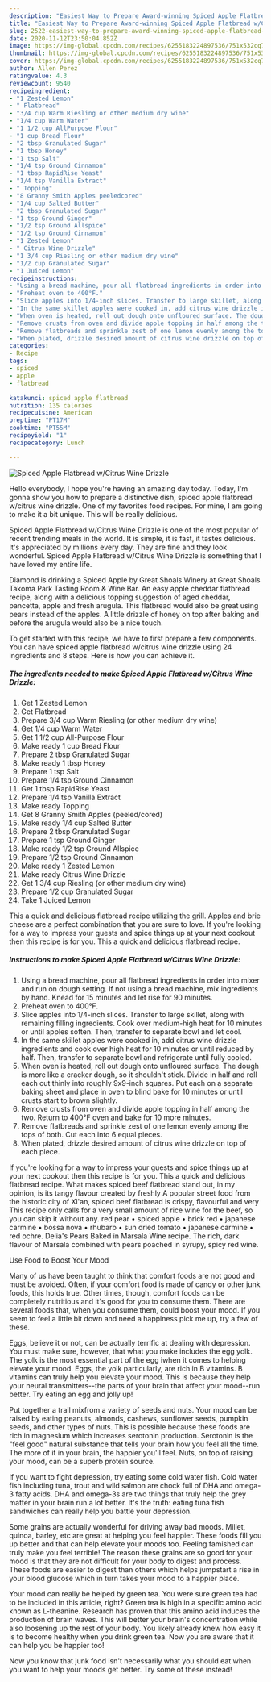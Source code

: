 ```yaml
---
description: "Easiest Way to Prepare Award-winning Spiced Apple Flatbread w/Citrus Wine Drizzle"
title: "Easiest Way to Prepare Award-winning Spiced Apple Flatbread w/Citrus Wine Drizzle"
slug: 2522-easiest-way-to-prepare-award-winning-spiced-apple-flatbread-w-citrus-wine-drizzle
date: 2020-11-12T23:50:04.852Z
image: https://img-global.cpcdn.com/recipes/6255183224897536/751x532cq70/spiced-apple-flatbread-wcitrus-wine-drizzle-recipe-main-photo.jpg
thumbnail: https://img-global.cpcdn.com/recipes/6255183224897536/751x532cq70/spiced-apple-flatbread-wcitrus-wine-drizzle-recipe-main-photo.jpg
cover: https://img-global.cpcdn.com/recipes/6255183224897536/751x532cq70/spiced-apple-flatbread-wcitrus-wine-drizzle-recipe-main-photo.jpg
author: Allen Perez
ratingvalue: 4.3
reviewcount: 9540
recipeingredient:
- "1 Zested Lemon"
- " Flatbread"
- "3/4 cup Warm Riesling or other medium dry wine"
- "1/4 cup Warm Water"
- "1 1/2 cup AllPurpose Flour"
- "1 cup Bread Flour"
- "2 tbsp Granulated Sugar"
- "1 tbsp Honey"
- "1 tsp Salt"
- "1/4 tsp Ground Cinnamon"
- "1 tbsp RapidRise Yeast"
- "1/4 tsp Vanilla Extract"
- " Topping"
- "8 Granny Smith Apples peeledcored"
- "1/4 cup Salted Butter"
- "2 tbsp Granulated Sugar"
- "1 tsp Ground Ginger"
- "1/2 tsp Ground Allspice"
- "1/2 tsp Ground Cinnamon"
- "1 Zested Lemon"
- " Citrus Wine Drizzle"
- "1 3/4 cup Riesling or other medium dry wine"
- "1/2 cup Granulated Sugar"
- "1 Juiced Lemon"
recipeinstructions:
- "Using a bread machine, pour all flatbread ingredients in order into mixer and run on dough setting. If not using a bread machine, mix ingredients by hand. Knead for 15 minutes and let rise for 90 minutes."
- "Preheat oven to 400°F."
- "Slice apples into 1/4-inch slices. Transfer to large skillet, along with remaining filling ingredients. Cook over medium-high heat for 10 minutes or until apples soften. Then, transfer to separate bowl and let cool."
- "In the same skillet apples were cooked in, add citrus wine drizzle ingredients and cook over high heat for 10 minutes or until reduced by half. Then, transfer to separate bowl and refrigerate until fully cooled."
- "When oven is heated, roll out dough onto unfloured surface. The dough is more like a cracker dough, so it shouldn&#39;t stick. Divide in half and roll each out thinly into roughly 9x9-inch squares. Put each on a separate baking sheet and place in oven to blind bake for 10 minutes or until crusts start to brown slightly."
- "Remove crusts from oven and divide apple topping in half among the two. Return to 400°F oven and bake for 10 more minutes."
- "Remove flatbreads and sprinkle zest of one lemon evenly among the tops of both. Cut each into 6 equal pieces."
- "When plated, drizzle desired amount of citrus wine drizzle on top of each piece."
categories:
- Recipe
tags:
- spiced
- apple
- flatbread

katakunci: spiced apple flatbread 
nutrition: 135 calories
recipecuisine: American
preptime: "PT17M"
cooktime: "PT55M"
recipeyield: "1"
recipecategory: Lunch

---
```



![Spiced Apple Flatbread w/Citrus Wine Drizzle](https://img-global.cpcdn.com/recipes/6255183224897536/751x532cq70/spiced-apple-flatbread-wcitrus-wine-drizzle-recipe-main-photo.jpg)

Hello everybody, I hope you're having an amazing day today. Today, I'm gonna show you how to prepare a distinctive dish, spiced apple flatbread w/citrus wine drizzle. One of my favorites food recipes. For mine, I am going to make it a bit unique. This will be really delicious.

Spiced Apple Flatbread w/Citrus Wine Drizzle is one of the most popular of recent trending meals in the world. It is simple, it is fast, it tastes delicious. It's appreciated by millions every day. They are fine and they look wonderful. Spiced Apple Flatbread w/Citrus Wine Drizzle is something that I have loved my entire life.

Diamond is drinking a Spiced Apple by Great Shoals Winery at Great Shoals Takoma Park Tasting Room &amp; Wine Bar. An easy apple cheddar flatbread recipe, along with a delicious topping suggestion of aged cheddar, pancetta, apple and fresh arugula. This flatbread would also be great using pears instead of the apples. A little drizzle of honey on top after baking and before the arugula would also be a nice touch.


To get started with this recipe, we have to first prepare a few components. You can have spiced apple flatbread w/citrus wine drizzle using 24 ingredients and 8 steps. Here is how you can achieve it.

<!--inarticleads1-->

##### The ingredients needed to make Spiced Apple Flatbread w/Citrus Wine Drizzle:

1. Get 1 Zested Lemon
1. Get  Flatbread
1. Prepare 3/4 cup Warm Riesling (or other medium dry wine)
1. Get 1/4 cup Warm Water
1. Get 1 1/2 cup All-Purpose Flour
1. Make ready 1 cup Bread Flour
1. Prepare 2 tbsp Granulated Sugar
1. Make ready 1 tbsp Honey
1. Prepare 1 tsp Salt
1. Prepare 1/4 tsp Ground Cinnamon
1. Get 1 tbsp RapidRise Yeast
1. Prepare 1/4 tsp Vanilla Extract
1. Make ready  Topping
1. Get 8 Granny Smith Apples (peeled/cored)
1. Make ready 1/4 cup Salted Butter
1. Prepare 2 tbsp Granulated Sugar
1. Prepare 1 tsp Ground Ginger
1. Make ready 1/2 tsp Ground Allspice
1. Prepare 1/2 tsp Ground Cinnamon
1. Make ready 1 Zested Lemon
1. Make ready  Citrus Wine Drizzle
1. Get 1 3/4 cup Riesling (or other medium dry wine)
1. Prepare 1/2 cup Granulated Sugar
1. Take 1 Juiced Lemon


This a quick and delicious flatbread recipe utilizing the grill. Apples and brie cheese are a perfect combination that you are sure to love. If you&#39;re looking for a way to impress your guests and spice things up at your next cookout then this recipe is for you. This a quick and delicious flatbread recipe. 

<!--inarticleads2-->

##### Instructions to make Spiced Apple Flatbread w/Citrus Wine Drizzle:

1. Using a bread machine, pour all flatbread ingredients in order into mixer and run on dough setting. If not using a bread machine, mix ingredients by hand. Knead for 15 minutes and let rise for 90 minutes.
1. Preheat oven to 400°F.
1. Slice apples into 1/4-inch slices. Transfer to large skillet, along with remaining filling ingredients. Cook over medium-high heat for 10 minutes or until apples soften. Then, transfer to separate bowl and let cool.
1. In the same skillet apples were cooked in, add citrus wine drizzle ingredients and cook over high heat for 10 minutes or until reduced by half. Then, transfer to separate bowl and refrigerate until fully cooled.
1. When oven is heated, roll out dough onto unfloured surface. The dough is more like a cracker dough, so it shouldn&#39;t stick. Divide in half and roll each out thinly into roughly 9x9-inch squares. Put each on a separate baking sheet and place in oven to blind bake for 10 minutes or until crusts start to brown slightly.
1. Remove crusts from oven and divide apple topping in half among the two. Return to 400°F oven and bake for 10 more minutes.
1. Remove flatbreads and sprinkle zest of one lemon evenly among the tops of both. Cut each into 6 equal pieces.
1. When plated, drizzle desired amount of citrus wine drizzle on top of each piece.


If you&#39;re looking for a way to impress your guests and spice things up at your next cookout then this recipe is for you. This a quick and delicious flatbread recipe. What makes spiced beef flatbread stand out, in my opinion, is its tangy flavour created by freshly A popular street food from the historic city of Xi&#39;an, spiced beef flatbread is crispy, flavourful and very This recipe only calls for a very small amount of rice wine for the beef, so you can skip it without any. red pear • spiced apple • brick red • japanese carmine • bossa nova • rhubarb • sun dried tomato • japanese carmine • red ochre. Delia&#39;s Pears Baked in Marsala Wine recipe. The rich, dark flavour of Marsala combined with pears poached in syrupy, spicy red wine. 

Use Food to Boost Your Mood


Many of us have been taught to think that comfort foods are not good and must be avoided. Often, if your comfort food is made of candy or other junk foods, this holds true. Other times, though, comfort foods can be completely nutritious and it's good for you to consume them. There are several foods that, when you consume them, could boost your mood. If you seem to feel a little bit down and need a happiness pick me up, try a few of these.

Eggs, believe it or not, can be actually terrific at dealing with depression. You must make sure, however, that what you make includes the egg yolk. The yolk is the most essential part of the egg iwhen it comes to helping elevate your mood. Eggs, the yolk particularly, are rich in B vitamins. B vitamins can truly help you elevate your mood. This is because they help your neural transmitters--the parts of your brain that affect your mood--run better. Try eating an egg and jolly up!

Put together a trail mixfrom a variety of seeds and nuts. Your mood can be raised by eating peanuts, almonds, cashews, sunflower seeds, pumpkin seeds, and other types of nuts. This is possible because these foods are rich in magnesium which increases serotonin production. Serotonin is the "feel good" natural substance that tells your brain how you feel all the time. The more of it in your brain, the happier you'll feel. Nuts, on top of raising your mood, can be a superb protein source.

If you want to fight depression, try eating some cold water fish. Cold water fish including tuna, trout and wild salmon are chock full of DHA and omega-3 fatty acids. DHA and omega-3s are two things that truly help the grey matter in your brain run a lot better. It's the truth: eating tuna fish sandwiches can really help you battle your depression. 

Some grains are actually wonderful for driving away bad moods. Millet, quinoa, barley, etc are great at helping you feel happier. These foods fill you up better and that can help elevate your moods too. Feeling famished can truly make you feel terrible! The reason these grains are so good for your mood is that they are not difficult for your body to digest and process. These foods are easier to digest than others which helps jumpstart a rise in your blood glucose which in turn takes your mood to a happier place.

Your mood can really be helped by green tea. You were sure green tea had to be included in this article, right? Green tea is high in a specific amino acid known as L-theanine. Research has proven that this amino acid induces the production of brain waves. This will better your brain's concentration while also loosening up the rest of your body. You likely already knew how easy it is to become healthy when you drink green tea. Now you are aware that it can help you be happier too!

Now you know that junk food isn't necessarily what you should eat when you want to help your moods get better. Try some of these instead!

